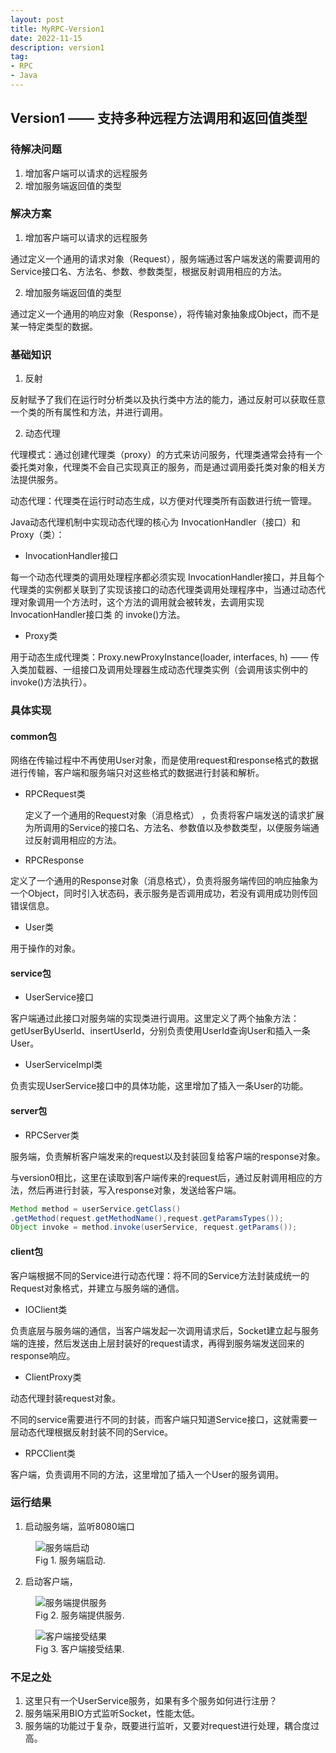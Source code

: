 ```yaml
---
layout: post
title: MyRPC-Version1
date: 2022-11-15
description: version1
tag:
- RPC
- Java
---
```


## Version1 —— 支持多种远程方法调用和返回值类型

### 待解决问题

1. 增加客户端可以请求的远程服务
2. 增加服务端返回值的类型

### 解决方案

1. 增加客户端可以请求的远程服务

通过定义一个通用的请求对象（Request），服务端通过客户端发送的需要调用的Service接口名、方法名、参数、参数类型，根据反射调用相应的方法。

2. 增加服务端返回值的类型

通过定义一个通用的响应对象（Response），将传输对象抽象成Object，而不是某一特定类型的数据。

### 基础知识

1. 反射

反射赋予了我们在运行时分析类以及执行类中方法的能力，通过反射可以获取任意一个类的所有属性和方法，并进行调用。

2. 动态代理

代理模式：通过创建代理类（proxy）的方式来访问服务，代理类通常会持有一个委托类对象，代理类不会自己实现真正的服务，而是通过调用委托类对象的相关方法提供服务。

动态代理：代理类在运行时动态生成，以方便对代理类所有函数进行统一管理。

Java动态代理机制中实现动态代理的核心为 InvocationHandler（接口）和 Proxy（类）：

* InvocationHandler接口

每一个动态代理类的调用处理程序都必须实现 InvocationHandler接口，并且每个代理类的实例都关联到了实现该接口的动态代理类调用处理程序中，当通过动态代理对象调用一个方法时，这个方法的调用就会被转发，去调用实现 InvocationHandler接口类 的 invoke()方法。

* Proxy类

用于动态生成代理类：Proxy.newProxyInstance(loader, interfaces, h) —— 传入类加载器、一组接口及调用处理器生成动态代理类实例（会调用该实例中的invoke()方法执行）。

### 具体实现

#### common包

网络在传输过程中不再使用User对象，而是使用request和response格式的数据进行传输，客户端和服务端只对这些格式的数据进行封装和解析。

* RPCRequest类

  定义了一个通用的Request对象（消息格式） ，负责将客户端发送的请求扩展为所调用的Service的接口名、方法名、参数值以及参数类型，以便服务端通过反射调用相应的方法。

* RPCResponse

定义了一个通用的Response对象（消息格式），负责将服务端传回的响应抽象为一个Object，同时引入状态码，表示服务是否调用成功，若没有调用成功则传回错误信息。

* User类

用于操作的对象。

#### service包

* UserService接口

客户端通过此接口对服务端的实现类进行调用。这里定义了两个抽象方法：getUserByUserId、insertUserId，分别负责使用UserId查询User和插入一条User。

* UserServiceImpl类

负责实现UserService接口中的具体功能，这里增加了插入一条User的功能。

#### server包

* RPCServer类

服务端，负责解析客户端发来的request以及封装回复给客户端的response对象。

与version0相比，这里在读取到客户端传来的request后，通过反射调用相应的方法，然后再进行封装，写入response对象，发送给客户端。

```java
Method method = userService.getClass()
.getMethod(request.getMethodName(),request.getParamsTypes());
Object invoke = method.invoke(userService, request.getParams());
```

#### client包

客户端根据不同的Service进行动态代理：将不同的Service方法封装成统一的Request对象格式，并建立与服务端的通信。

* IOClient类

负责底层与服务端的通信，当客户端发起一次调用请求后，Socket建立起与服务端的连接，然后发送由上层封装好的request请求，再得到服务端发送回来的response响应。

* ClientProxy类

动态代理封装request对象。

不同的service需要进行不同的封装，而客户端只知道Service接口，这就需要一层动态代理根据反射封装不同的Service。

* RPCClient类

客户端，负责调用不同的方法，这里增加了插入一个User的服务调用。

### 运行结果

1. 启动服务端，监听8080端口

<figure>
<img src="" alt="服务端启动" >
<figcaption>Fig 1. 服务端启动.</figcaption>
</figure>


2. 启动客户端，

<figure>
<img src="" alt="服务端提供服务" >
<figcaption>Fig 2. 服务端提供服务.</figcaption>
</figure>

<figure>
<img src="" alt="客户端接受结果" >
<figcaption>Fig 3. 客户端接受结果.</figcaption>
</figure>

### 不足之处

1. 这里只有一个UserService服务，如果有多个服务如何进行注册？
2. 服务端采用BIO方式监听Socket，性能太低。
3. 服务端的功能过于复杂，既要进行监听，又要对request进行处理，耦合度过高。

